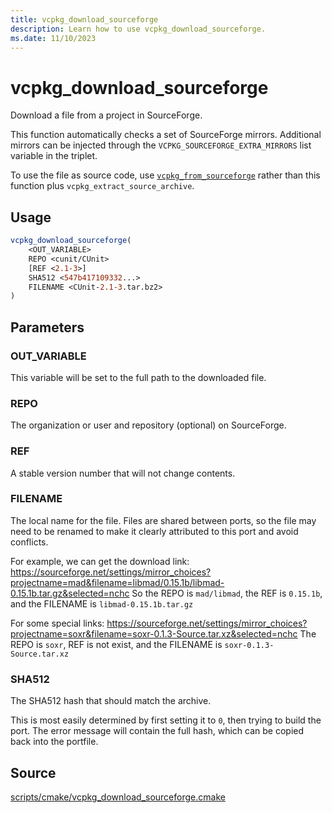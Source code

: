 ```yaml
---
title: vcpkg_download_sourceforge
description: Learn how to use vcpkg_download_sourceforge.
ms.date: 11/10/2023
---
```

# vcpkg_download_sourceforge

Download a file from a project in SourceForge.

This function automatically checks a set of SourceForge mirrors.
Additional mirrors can be injected through the `VCPKG_SOURCEFORGE_EXTRA_MIRRORS`
list variable in the triplet.

To use the file as source code, use [`vcpkg_from_sourceforge`](vcpkg_from_sourceforge.md) rather than this function plus
`vcpkg_extract_source_archive`.

## Usage

```cmake
vcpkg_download_sourceforge(
    <OUT_VARIABLE>
    REPO <cunit/CUnit>
    [REF <2.1-3>]
    SHA512 <547b417109332...>
    FILENAME <CUnit-2.1-3.tar.bz2>
)
```

## Parameters

### OUT_VARIABLE

This variable will be set to the full path to the downloaded file.

### REPO

The organization or user and repository (optional) on SourceForge.

### REF

A stable version number that will not change contents.

### FILENAME

The local name for the file. Files are shared between ports, so the file may need to be renamed to make it clearly
attributed to this port and avoid conflicts.

For example, we can get the download link:
https://sourceforge.net/settings/mirror_choices?projectname=mad&filename=libmad/0.15.1b/libmad-0.15.1b.tar.gz&selected=nchc
So the REPO is `mad/libmad`, the REF is `0.15.1b`, and the FILENAME is `libmad-0.15.1b.tar.gz`

For some special links:
https://sourceforge.net/settings/mirror_choices?projectname=soxr&filename=soxr-0.1.3-Source.tar.xz&selected=nchc
The REPO is `soxr`, REF is not exist, and the FILENAME is `soxr-0.1.3-Source.tar.xz`

### SHA512

The SHA512 hash that should match the archive.

This is most easily determined by first setting it to `0`, then trying to build the port. The error message will
contain the full hash, which can be copied back into the portfile.

## Source

[scripts/cmake/vcpkg\_download\_sourceforge.cmake](https://github.com/Microsoft/vcpkg/blob/master/scripts/cmake/vcpkg_download_sourceforge.cmake)
